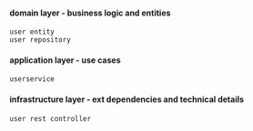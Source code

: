 #### domain layer - business logic and entities
    user entity
    user repository

#### application layer - use cases
    userservice

#### infrastructure layer - ext dependencies and technical details
    user rest controller


